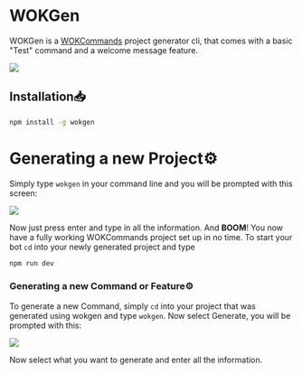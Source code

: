 # WOKGen

WOKGen is a [WOKCommands](https://docs.wornoffkeys.com/) project generator cli, that comes with a basic "Test" command and a welcome message feature.

![](https://dxkyy.kill-all.men/5hN7hx3ra.png)

## Installation📥

```bash
npm install -g wokgen
```

# Generating a new Project⚙️

Simply type `wokgen` in your command line and you will be prompted with this screen:

![](https://dxkyy.kill-all.men/5hN7WO29x.png) 

Now just press enter and type in all the information.
And **BOOM**! You now have a fully working WOKCommands project set up in no time.
To start your bot `cd` into your newly generated project and type 

```bash
npm run dev
```

### Generating a new Command or Feature⚙️

To generate a new Command, simply `cd` into your project that was generated using wokgen and type `wokgen`. Now select Generate, you will be prompted with this:

![](https://dxkyy.kill-all.men/5hN8ENRBs.png)

Now select what you want to generate and enter all the information.




